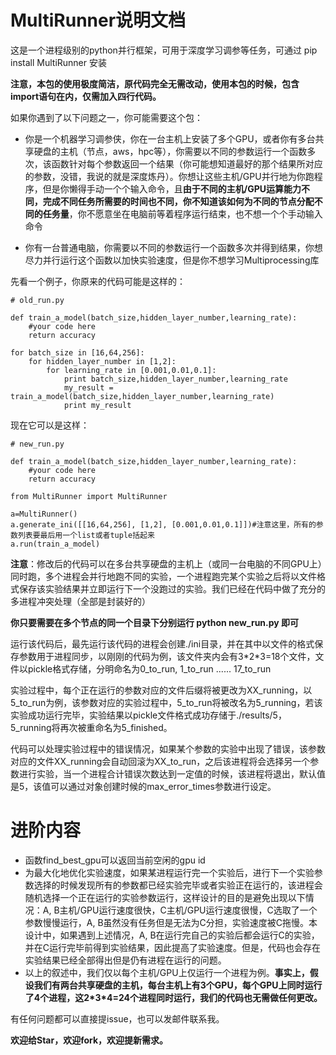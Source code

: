 # MultiRunner说明文档

这是一个进程级别的python并行框架，可用于深度学习调参等任务，可通过 pip install MultiRunner 安装

**注意，本包的使用极度简洁，原代码完全无需改动，使用本包的时候，包含import语句在内，仅需加入四行代码。**

如果你遇到了以下问题之一，你可能需要这个包：

- 你是一个机器学习调参侠，你在一台主机上安装了多个GPU，或者你有多台共享硬盘的主机（节点，aws，hpc等），你需要以不同的参数运行一个函数多次，该函数针对每个参数返回一个结果（你可能想知道最好的那个结果所对应的参数，没错，我说的就是深度炼丹）。你想让这些主机/GPU并行地为你跑程序，但是你懒得手动一个个输入命令，且**由于不同的主机/GPU运算能力不同，完成不同任务所需要的时间也不同，你不知道该如何为不同的节点分配不同的任务量**，你不愿意坐在电脑前等着程序运行结束，也不想一个个手动输入命令

- 你有一台普通电脑，你需要以不同的参数运行一个函数多次并得到结果，你想尽力并行运行这个函数以加快实验速度，但是你不想学习Multiprocessing库

先看一个例子，你原来的代码可能是这样的：
```
# old_run.py

def train_a_model(batch_size,hidden_layer_number,learning_rate):
    #your code here
    return accuracy

for batch_size in [16,64,256]:
    for hidden_layer_number in [1,2]:
        for learning_rate in [0.001,0.01,0.1]:
            print batch_size,hidden_layer_number,learning_rate
            my_result = train_a_model(batch_size,hidden_layer_number,learning_rate)
            print my_result
```

现在它可以是这样：


```
# new_run.py

def train_a_model(batch_size,hidden_layer_number,learning_rate):
    #your code here
    return accuracy

from MultiRunner import MultiRunner

a=MultiRunner()
a.generate_ini([[16,64,256], [1,2], [0.001,0.01,0.1]])#注意这里，所有的参数列表要最后用一个list或者tuple括起来
a.run(train_a_model)
```

**注意**：修改后的代码可以在多台共享硬盘的主机上（或同一台电脑的不同GPU上）同时跑，多个进程会并行地跑不同的实验，一个进程跑完某个实验之后将以文件格式保存该实验结果并立即运行下一个没跑过的实验。我们已经在代码中做了充分的多进程冲突处理（全部是封装好的）

**你只要需要在多个节点的同一个目录下分别运行 python new_run.py 即可**

运行该代码后，最先运行该代码的进程会创建./ini目录，并在其中以文件的格式保存参数用于进程同步，以刚刚的代码为例，该文件夹内会有3\*2\*3=18个文件，文件以pickle格式存储，分明命名为0\_to\_run, 1\_to\_run ...... 17\_to\_run

实验过程中，每个正在运行的参数对应的文件后缀将被更改为XX\_running，以5\_to\_run为例，该参数对应的实验过程中，5\_to\_run将被改名为5\_running，若该实验成功运行完毕，实验结果以pickle文件格式成功存储于./results/5，5\_running将再次被重命名为5\_finished。

代码可以处理实验过程中的错误情况，如果某个参数的实验中出现了错误，该参数对应的文件XX\_running会自动回滚为XX\_to\_run，之后该进程将会选择另一个参数进行实验，当一个进程合计错误次数达到一定值的时候，该进程将退出，默认值是5，该值可以通过对象创建时候的max_error_times参数进行设定。

# 进阶内容
- 函数find_best_gpu可以返回当前空闲的gpu id
- 为最大化地优化实验速度，如果某进程运行完一个实验后，进行下一个实验参数选择的时候发现所有的参数都已经实验完毕或者实验正在运行的，该进程会随机选择一个正在运行的实验参数运行，这样设计的目的是避免出现以下情况：A, B主机/GPU运行速度很快，C主机/GPU运行速度很慢，C选取了一个参数慢慢运行，A, B虽然没有任务但是无法为C分担，实验速度被C拖慢。本设计中，如果遇到上述情况，A, B在运行完自己的实验后都会运行C的实验，并在C运行完毕前得到实验结果，因此提高了实验速度。但是，代码也会存在实验结果已经全部得出但是仍有进程在运行的问题。
- 以上的叙述中，我们仅以每个主机/GPU上仅运行一个进程为例。**事实上，假设我们有两台共享硬盘的主机，每台主机上有3个GPU，每个GPU上同时运行了4个进程，这2\*3\*4=24个进程同时运行，我们的代码也无需做任何更改。**

有任何问题都可以直接提issue，也可以发邮件联系我。

**欢迎给Star，欢迎fork，欢迎提新需求。**
